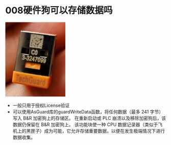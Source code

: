 # 008硬件狗可以存储数据吗
![Img](./FILES/008硬件狗可以存储数据吗.md/img-20220530142806.png)
- 一般只用于授权License验证
- 可以使用AsGuard库的guardWriteData函数，将任何数据（最多 241 字节）写入 B&R 加密狗上的存储区。 在重新启动或 PLC 崩溃以及移除加密狗后，该数据仍保留在 B&R 加密狗上。 该功能块使一种 CPU 数据记录器（类似于飞机上的黑匣子）成为可能，它允许存储重要数据，以便在发生极端情况下进行数据收集。